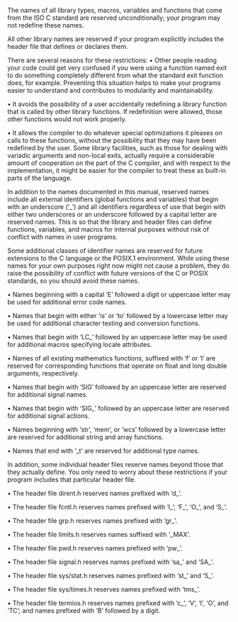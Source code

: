 The names of all library types, macros, variables and functions that come from the ISO C standard are reserved unconditionally; your program may not redefine these names.

All other library names are reserved if your program explicitly includes the header file that defines or declares them.

There are several reasons for these restrictions:
• Other people reading your code could get very confused if you were using a function named exit to do something completely different from what the standard exit function does, for example. Preventing this situation helps to make your programs easier to understand and contributes to modularity and maintainability.

• It avoids the possibility of a user accidentally redefining a library function that is called by other library functions. If redefinition were allowed, those other functions would not work properly.

• It allows the compiler to do whatever special optimizations it pleases on calls to these functions, without the possibility that they may have been redefined by the user. Some library facilities, such as those for dealing with variadic arguments and non-local exits, actually require a considerable amount of cooperation on the part of the C compiler, and with respect to the implementation, it might be easier for the compiler to treat these as built-in parts of the language.

In addition to the names documented in this manual, reserved names include all external identifiers (global functions and variables) that begin with an underscore (‘_’) and all identifiers regardless of use that begin with either two underscores or an underscore followed by a capital letter are reserved names. This is so that the library and header files can define
functions, variables, and macros for internal purposes without risk of conflict with names in user programs.


Some additional classes of identifier names are reserved for future extensions to the C language or the POSIX.1 environment. While using these names for your own purposes right now might not cause a problem, they do raise the possibility of conflict with future versions of the C or POSIX standards, so you should avoid these names.

• Names beginning with a capital ‘E’ followed a digit or uppercase letter may be used for additional error code names.

• Names that begin with either ‘is’ or ‘to’ followed by a lowercase letter may be used for additional character testing and conversion functions.

• Names that begin with ‘LC_’ followed by an uppercase letter may be used for additional macros specifying locale attributes.

• Names of all existing mathematics functions, suffixed with ‘f’ or ‘l’ are reserved for corresponding functions that operate on float and long double arguments, respectively.

• Names that begin with ‘SIG’ followed by an uppercase letter are reserved for additional signal names.

• Names that begin with ‘SIG_’ followed by an uppercase letter are reserved for additional signal actions.

• Names beginning with ‘str’, ‘mem’, or ‘wcs’ followed by a lowercase letter are reserved for additional string and array functions.

• Names that end with ‘_t’ are reserved for additional type names.

In addition, some individual header files reserve names beyond those that they actually define. You only need to worry about these restrictions if your program includes that particular header file.

• The header file dirent.h reserves names prefixed with ‘d_’.

• The header file fcntl.h reserves names prefixed with ‘l_’, ‘F_’, ‘O_’, and ‘S_’.

• The header file grp.h reserves names prefixed with ‘gr_’.

• The header file limits.h reserves names suffixed with ‘_MAX’.

• The header file pwd.h reserves names prefixed with ‘pw_’.

• The header file signal.h reserves names prefixed with ‘sa_’ and ‘SA_’.

• The header file sys/stat.h reserves names prefixed with ‘st_’ and ‘S_’.

• The header file sys/times.h reserves names prefixed with ‘tms_’.

• The header file termios.h reserves names prefixed with ‘c_’, ‘V’, ‘I’, ‘O’, and ‘TC’; and names prefixed with ‘B’ followed by a digit.
